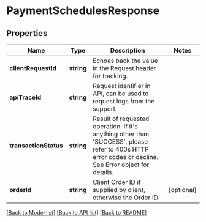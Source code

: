 # PaymentSchedulesResponse

## Properties
Name | Type | Description | Notes
------------ | ------------- | ------------- | -------------
**clientRequestId** | **string** | Echoes back the value in the Request header for tracking. | 
**apiTraceId** | **string** | Request identifier in API, can be used to request logs from the support. | 
**transactionStatus** | **string** | Result of requested operation. If it&#39;s anything other than &#39;SUCCESS&#39;, please refer to 400s HTTP error codes or decline. See Error object for details. | 
**orderId** | **string** | Client Order ID if supplied by client, otherwise the Order ID. | [optional] 

[[Back to Model list]](../README.md#documentation-for-models) [[Back to API list]](../README.md#documentation-for-api-endpoints) [[Back to README]](../README.md)


